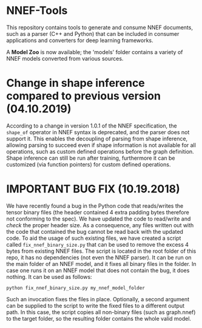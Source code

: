 # NNEF-Tools

This repository contains tools to generate and consume NNEF documents, such as a parser (C++ and Python) that can be included in consumer applications and converters for deep learning frameworks.

A **Model Zoo** is now available; the 'models' folder contains a variety of NNEF models converted from various sources.


# Change in shape inference compared to previous version (04.10.2019)

According to a change in version 1.0.1 of the NNEF specification, the `shape_of` operator in NNEF syntax is deprecated, and the parser does not support it. This enables the decoupling of parsing from shape inference, allowing parsing to succeed even if shape information is not available for all operations, such as custom defined operations before the graph definition. Shape inference can still be run after training, furthermore it can be customized (via function pointers) for custom defined operations.


# IMPORTANT BUG FIX (10.19.2018)

We have recently found a bug in the Python code that reads/writes the tensor binary files (the header contained 4 extra padding bytes therefore not conforming to the spec). We have updated the code to read/write and _check_ the proper header size. As a consequence, any files written out with the code that contained the bug cannot be read back with the updated code. To aid the usage of such existing files, we have created a script called `fix_nnef_binary_size.py` that can be used to remove the excess 4 bytes from existing NNEF files. The script is located in the root folder of this repo, it has no dependencies (not even the NNEF parser). It can be run on the main folder of an NNEF model, and it fixes all binary files in the folder. In case one runs it on an NNEF model that does not contain the bug, it does nothing. It can be used as follows:

```
python fix_nnef_binary_size.py my_nnef_model_folder
```

Such an invocation fixes the files in place. Optionally, a second argument can be supplied to the script to write the fixed files to a different output path. In this case, the script copies all non-binary files (such as graph.nnef) to the target folder, so the resulting folder contains the whole valid model.
